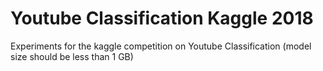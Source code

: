 # Youtube Classification Kaggle 2018
Experiments for the kaggle competition on Youtube Classification (model size should be less than 1 GB)
